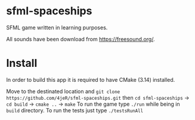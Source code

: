 # sfml-spaceships
SFML game written in learning purposes.

All sounds have been download from https://freesound.org/.

# Install
In order to build this app it is required to have CMake (3.14) installed.

Move to the destinated location and `git clone https://github.com/4jeR/sfml-spaceships.git`
then `cd sfml-spaceships` -> `cd build` -> `cmake ..` -> `make`
To run the game type `./run` while being in `build` directory.
To run the tests just type `./testsRunAll`

